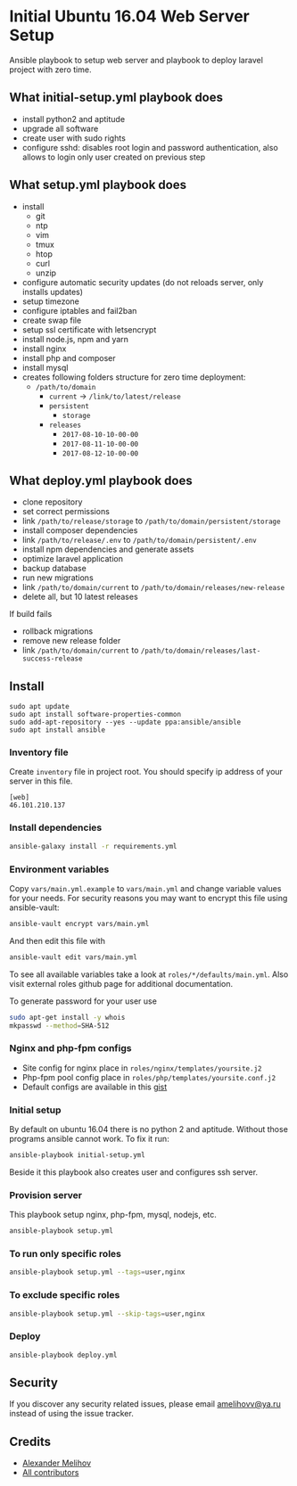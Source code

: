 # Initial Ubuntu 16.04 Web Server Setup

Ansible playbook to setup web server and playbook to deploy laravel project with
zero time.

## What initial-setup.yml playbook does

- install python2 and aptitude
- upgrade all software
- create user with sudo rights
- configure sshd: disables root login and password authentication, also allows
to login only user created on previous step

## What setup.yml playbook does

- install
  - git
  - ntp
  - vim
  - tmux
  - htop
  - curl
  - unzip
- configure automatic security updates (do not reloads server, only installs updates)
- setup timezone
- configure iptables and fail2ban
- create swap file
- setup ssl certificate with letsencrypt
- install node.js, npm and yarn
- install nginx
- install php and composer
- install mysql
- creates following folders structure for zero time deployment:
  - `/path/to/domain`
    - `current` -> `/link/to/latest/release`
    - `persistent`
      - `storage`
    - `releases`
      - `2017-08-10-10-00-00`
      - `2017-08-11-10-00-00`
      - `2017-08-12-10-00-00`

## What deploy.yml playbook does

- clone repository
- set correct permissions
- link `/path/to/release/storage` to `/path/to/domain/persistent/storage`
- install composer dependencies
- link `/path/to/release/.env` to `/path/to/domain/persistent/.env`
- install npm dependencies and generate assets
- optimize laravel application
- backup database
- run new migrations
- link `/path/to/domain/current` to `/path/to/domain/releases/new-release`
- delete all, but 10 latest releases

If build fails

- rollback migrations
- remove new release folder
- link `/path/to/domain/current` to `/path/to/domain/releases/last-success-release`

## Install

```
sudo apt update
sudo apt install software-properties-common
sudo add-apt-repository --yes --update ppa:ansible/ansible
sudo apt install ansible
```

### Inventory file

Create `inventory` file in project root. You should specify ip address of your
server in this file.

```
[web]
46.101.210.137
```

### Install dependencies

```bash
ansible-galaxy install -r requirements.yml
```

### Environment variables

Copy `vars/main.yml.example` to `vars/main.yml` and change variable values for
your needs. For security reasons you may want to encrypt this file using
ansible-vault:
```bash
ansible-vault encrypt vars/main.yml
```
And then edit this file
with
```bash
ansible-vault edit vars/main.yml
```

To see all available variables take a look at `roles/*/defaults/main.yml`. Also
visit external roles github page for additional documentation.

To generate password for your user use

```bash
sudo apt-get install -y whois
mkpasswd --method=SHA-512
```

### Nginx and php-fpm configs

- Site config for nginx place in `roles/nginx/templates/yoursite.j2`
- Php-fpm pool config place in `roles/php/templates/yoursite.conf.j2`
- Default configs are available in this
[gist](https://gist.github.com/melihovv/ff11a76ee8b4fba28ecb4b681cb91818)

### Initial setup

By default on ubuntu 16.04 there is no python 2 and aptitude. Without those
programs ansible cannot work. To fix it run:

```bash
ansible-playbook initial-setup.yml
```

Beside it this playbook also creates user and configures ssh server.

### Provision server

This playbook setup nginx, php-fpm, mysql, nodejs, etc.

```bash
ansible-playbook setup.yml
```

### To run only specific roles

```bash
ansible-playbook setup.yml --tags=user,nginx
```

### To exclude specific roles

```bash
ansible-playbook setup.yml --skip-tags=user,nginx
```

### Deploy

```bash
ansible-playbook deploy.yml
```

## Security

If you discover any security related issues, please email amelihovv@ya.ru instead of using the issue tracker.

## Credits

- [Alexander Melihov](https://github.com/melihovv)
- [All contributors](https://github.com/melihovv/initial-webserver-setup/graphs/contributors)
